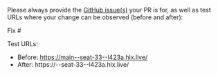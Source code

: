 Please always provide the [GitHub issue(s)](../issues) your PR is for, as well as test URLs where your change can be observed (before and after):

Fix #<gh-issue-id>

Test URLs:
- Before: https://main--seat-33--l423a.hlx.live/
- After: https://<branch>--seat-33--l423a.hlx.live/

